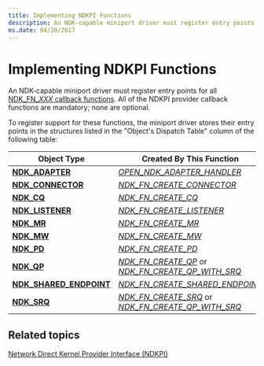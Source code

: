 ```yaml
---
title: Implementing NDKPI Functions
description: An NDK-capable miniport driver must register entry points for all NDK_FN_XXX callback functions. All of the NDKPI provider callback functions are mandatory; none are optional.
ms.date: 04/20/2017
---
```


# Implementing NDKPI Functions


An NDK-capable miniport driver must register entry points for all [NDK\_FN\_*XXX* callback functions](/windows-hardware/drivers/ddi/_netvista/). All of the NDKPI provider callback functions are mandatory; none are optional.

To register support for these functions, the miniport driver stores their entry points in the structures listed in the "Object's Dispatch Table" column of the following table:

| Object Type                                               | Created By This Function                                                                                                       | Object's Dispatch Table                                                      |
|-----------------------------------------------------------|--------------------------------------------------------------------------------------------------------------------------------|------------------------------------------------------------------------------|
| [**NDK\_ADAPTER**](/windows-hardware/drivers/ddi/ndkpi/ns-ndkpi-_ndk_adapter)                  | [*OPEN\_NDK\_ADAPTER\_HANDLER*](/windows-hardware/drivers/ddi/ndisndk/nc-ndisndk-open_ndk_adapter_handler)                                                             | [**NDK\_ADAPTER\_DISPATCH**](/windows-hardware/drivers/ddi/ndkpi/ns-ndkpi-_ndk_adapter_dispatch)                  |
| [**NDK\_CONNECTOR**](/windows-hardware/drivers/ddi/ndkpi/ns-ndkpi-_ndk_connector)              | [*NDK\_FN\_CREATE\_CONNECTOR*](/windows-hardware/drivers/ddi/ndkpi/nc-ndkpi-ndk_fn_create_connector)                                                               | [**NDK\_CONNECTOR\_DISPATCH**](/windows-hardware/drivers/ddi/ndkpi/ns-ndkpi-_ndk_connector_dispatch)              |
| [**NDK\_CQ**](/windows-hardware/drivers/ddi/ndkpi/ns-ndkpi-_ndk_cq)                            | [*NDK\_FN\_CREATE\_CQ*](/windows-hardware/drivers/ddi/ndkpi/nc-ndkpi-ndk_fn_create_cq)                                                                             | [**NDK\_CQ\_DISPATCH**](/windows-hardware/drivers/ddi/ndkpi/ns-ndkpi-_ndk_cq_dispatch)                            |
| [**NDK\_LISTENER**](/windows-hardware/drivers/ddi/ndkpi/ns-ndkpi-_ndk_listener)                | [*NDK\_FN\_CREATE\_LISTENER*](/windows-hardware/drivers/ddi/ndkpi/nc-ndkpi-ndk_fn_create_listener)                                                                 | [**NDK\_LISTENER\_DISPATCH**](/windows-hardware/drivers/ddi/ndkpi/ns-ndkpi-_ndk_listener_dispatch)                |
| [**NDK\_MR**](/windows-hardware/drivers/ddi/ndkpi/ns-ndkpi-_ndk_mr)                            | [*NDK\_FN\_CREATE\_MR*](/windows-hardware/drivers/ddi/ndkpi/nc-ndkpi-ndk_fn_create_mr)                                                                             | [**NDK\_MR\_DISPATCH**](/windows-hardware/drivers/ddi/ndkpi/ns-ndkpi-_ndk_mr_dispatch)                            |
| [**NDK\_MW**](/windows-hardware/drivers/ddi/ndkpi/ns-ndkpi-_ndk_mw)                            | [*NDK\_FN\_CREATE\_MW*](/windows-hardware/drivers/ddi/ndkpi/nc-ndkpi-ndk_fn_create_mw)                                                                             | [**NDK\_MW\_DISPATCH**](/windows-hardware/drivers/ddi/ndkpi/ns-ndkpi-_ndk_mw_dispatch)                            |
| [**NDK\_PD**](/windows-hardware/drivers/ddi/ndkpi/ns-ndkpi-_ndk_pd)                            | [*NDK\_FN\_CREATE\_PD*](/windows-hardware/drivers/ddi/ndkpi/nc-ndkpi-ndk_fn_create_pd)                                                                             | [**NDK\_PD\_DISPATCH**](/windows-hardware/drivers/ddi/ndkpi/ns-ndkpi-_ndk_pd_dispatch)                            |
| [**NDK\_QP**](/windows-hardware/drivers/ddi/ndkpi/ns-ndkpi-_ndk_qp)                            | [*NDK\_FN\_CREATE\_QP*](/windows-hardware/drivers/ddi/ndkpi/nc-ndkpi-ndk_fn_create_qp) or [*NDK\_FN\_CREATE\_QP\_WITH\_SRQ*](/windows-hardware/drivers/ddi/ndkpi/nc-ndkpi-ndk_fn_create_qp_with_srq)   | [**NDK\_QP\_DISPATCH**](/windows-hardware/drivers/ddi/ndkpi/ns-ndkpi-_ndk_qp_dispatch)                            |
| [**NDK\_SHARED\_ENDPOINT**](/windows-hardware/drivers/ddi/ndkpi/ns-ndkpi-_ndk_shared_endpoint) | [*NDK\_FN\_CREATE\_SHARED\_ENDPOINT*](/windows-hardware/drivers/ddi/ndkpi/nc-ndkpi-ndk_fn_create_shared_endpoint)                                                  | [**NDK\_SHARED\_ENDPOINT\_DISPATCH**](/windows-hardware/drivers/ddi/ndkpi/ns-ndkpi-_ndk_shared_endpoint_dispatch) |
| [**NDK\_SRQ**](/windows-hardware/drivers/ddi/ndkpi/ns-ndkpi-_ndk_srq)                          | [*NDK\_FN\_CREATE\_SRQ*](/windows-hardware/drivers/ddi/ndkpi/nc-ndkpi-ndk_fn_create_srq) or [*NDK\_FN\_CREATE\_QP\_WITH\_SRQ*](/windows-hardware/drivers/ddi/ndkpi/nc-ndkpi-ndk_fn_create_qp_with_srq) | [**NDK\_SRQ\_DISPATCH**](/windows-hardware/drivers/ddi/ndkpi/ns-ndkpi-_ndk_srq_dispatch)                          |

 

## Related topics


[Network Direct Kernel Provider Interface (NDKPI)](./overview-of-network-direct-kernel-provider-interface--ndkpi-.md)

 

